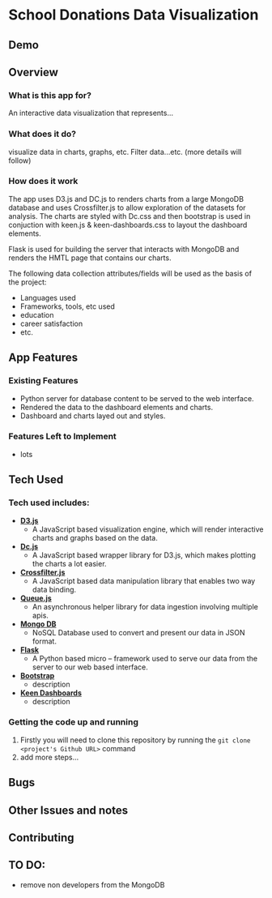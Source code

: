 # School Donations Data Visualization

## Demo

## Overview

### What is this app for?

An interactive data visualization that represents...

### What does it do?

visualize data in charts, graphs, etc. Filter data...etc. (more details will follow)

### How does it work

The app uses D3.js and DC.js to renders charts from a large MongoDB database and uses Crossfilter.js to allow exploration of the datasets for analysis. The charts are styled with Dc.css and then bootstrap is used in conjuction with keen.js & keen-dashboards.css to layout the dashboard elements.

Flask is used for building the server that interacts with MongoDB and renders the HMTL page that contains our charts.

The following data collection attributes/fields will be used as the basis of the project:

- Languages used
- Frameworks, tools, etc used
- education
- career satisfaction
- etc.

## App Features
 
### Existing Features

- Python server for database content to be served to the web interface.
- Rendered the data to the dashboard elements and charts.
- Dashboard and charts layed out and styles.

### Features Left to Implement
- lots

## Tech Used

### Tech used includes:
- **[D3.js](https://d3js.org/)**
  - A JavaScript based visualization engine, which will render interactive charts and graphs based on the data.
- **[Dc.js](https://dc-js.github.io/dc.js/)**
  - A JavaScript based wrapper library for D3.js, which makes plotting the charts a lot easier.
- **[Crossfilter.js](http://square.github.io/crossfilter/)**
  - A JavaScript based data manipulation library that enables two way data binding.
- **[Queue.js]()**
  - An asynchronous helper library for data ingestion involving multiple apis.
- **[Mongo DB](https://www.mongodb.com/)**
  - NoSQL Database used to convert and present our data in JSON format.
- **[Flask](http://flask.pocoo.org/)**
  - A Python based  micro – framework  used to serve our data from the server to our web based interface.
- **[Bootstrap]()**
  - description
- **[Keen Dashboards](https://github.com/keen/dashboards)**
  - description

### Getting the code up and running
1. Firstly you will need to clone this repository by running the ```git clone <project's Github URL>``` command
2. add more steps...

## Bugs

## Other Issues and notes

## Contributing


## TO DO:
- remove non developers from the MongoDB
